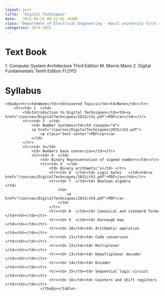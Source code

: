 ```yaml
---
layout: post
title:  "Digital Techniques"
date:   2015-09-25 00:22:02 +0300
class: "Department of Electrical Engineering - Wasit university first stage"
categories: 2014-2015
---
```


<h1 class="page-header">Text Book</h1>
1.	Computer System Architecture Third Edition M. Morris Mano
2.	Digital Fundamentals  Tenth Edition   FLOYD

<h1 class="page-header">Syllabus</h1>
<table class="table table-bordered table-hover table-responsive">

	<tbody><tr><td>Week</td><td>Covered Topics</td><td>Note</td></tr>
		<tr><td> 1	</td>
			<td>Introduction to Digital Techniques</td><td><a href="/courses/DigitalTechniques/2015/ch1.pdf">PDF</a></td></tr>
			<tr><td> 2	</td>
				<td> Number Systems</td><td rowspan="4">
				<a href="/courses/DigitalTechniques/2015/ch2.pdf">
					<p class="text-center">PDF</p></a>
				</td>
			</tr>
			<tr><td> 3</td>
				<td> Numbers base conversion</td></tr>
				<tr><td> 4	</td>
					<td> Binary Representation of signed numbers</td></tr>
					<tr><td> 5	</td>
						<td> Binary arithmetic’s</td> </tr>
						<tr><td> 6	</td><td> Logic Gates   </td><td><a href="/courses/DigitalTechniques/2015/ch3.pdf">PDF</a></td></tr>
						<tr><td> 7	</td><td> Boolean algebra                       </td>
							<td>
								<a href="/courses/DigitalTechniques/2015/ch4.pdf">PDF</a>
							</td>
						</tr>
						<tr><td> 8	</td><td> Canonical and standard forms          </td><td></td></tr>
						<tr><td> 9	</td><td> Karnaugh map                          </td><td></td></tr>
						<tr><td> 10</td><td> Arithmetic operation                   </td><td></td></tr>
						<tr><td> 11</td><td> Code conversion                        </td><td></td></tr>
						<tr><td> 12</td><td> Multiplexer                            </td><td></td></tr>
						<tr><td> 13</td><td> Demultiplexer decoder                  </td><td></td></tr>
						<tr><td> 14</td><td> Encoder                                </td><td></td></tr>
						<tr><td> 15</td><td> Sequential logic circuit               </td><td></td></tr>
						<tr><td> 16</td><td> Counters and shift registers           </td><td></td></tr>
					</tbody></table>

